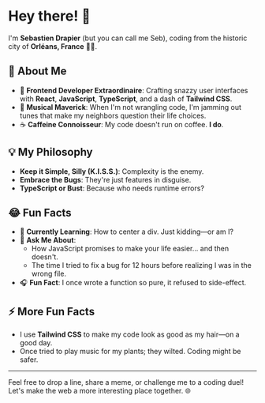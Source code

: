 # Hey there! 👋

I'm **Sebastien Drapier** (but you can call me Seb), coding from the historic city of **Orléans, France** 🥖🧀.

## 🌟 About Me

- 🚀 **Frontend Developer Extraordinaire**: Crafting snazzy user interfaces with **React**, **JavaScript**, **TypeScript**, and a dash of **Tailwind CSS**.
- 🎵 **Musical Maverick**: When I'm not wrangling code, I'm jamming out tunes that make my neighbors question their life choices.
- ☕ **Caffeine Connoisseur**: My code doesn't run on coffee. **I do**.

## 💡 My Philosophy

- **Keep it Simple, Silly (K.I.S.S.)**: Complexity is the enemy.
- **Embrace the Bugs**: They're just features in disguise.
- **TypeScript or Bust**: Because who needs runtime errors?

## 😂 Fun Facts

- 🌱 **Currently Learning**: How to center a div. Just kidding—or am I?
- 💬 **Ask Me About**:
  - How JavaScript promises to make your life easier... and then doesn't.
  - The time I tried to fix a bug for 12 hours before realizing I was in the wrong file.
- 🎧 **Fun Fact**: I once wrote a function so pure, it refused to side-effect.

## ⚡ More Fun Facts

- I use **Tailwind CSS** to make my code look as good as my hair—on a good day.
- Once tried to play music for my plants; they wilted. Coding might be safer.

---

Feel free to drop a line, share a meme, or challenge me to a coding duel! Let's make the web a more interesting place together. 🌐
